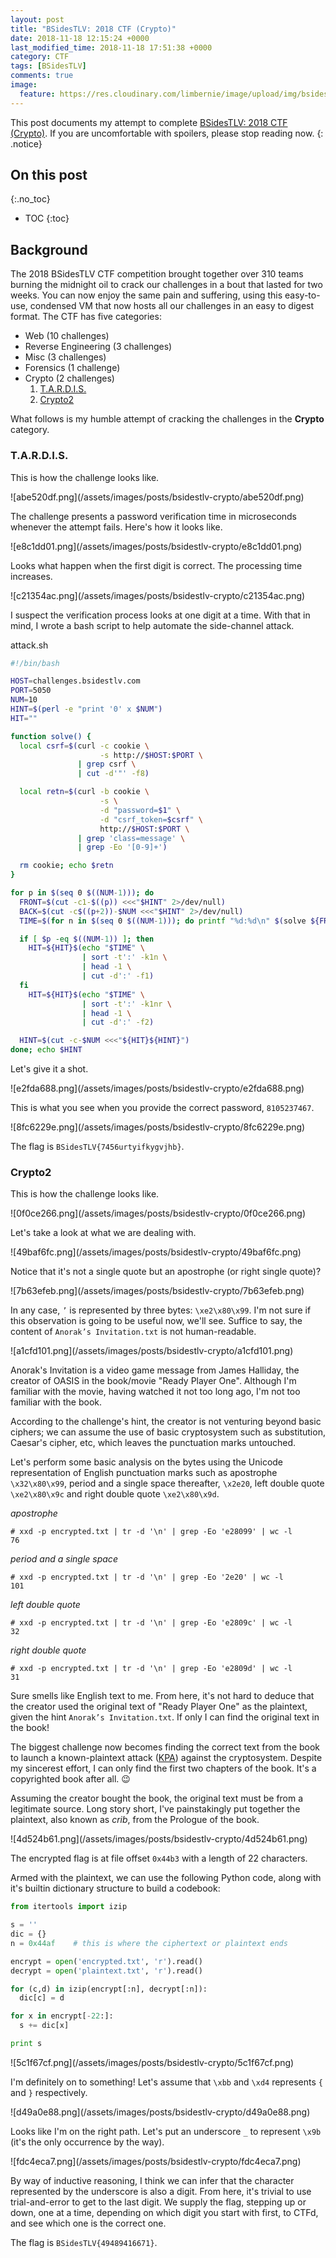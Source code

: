 ```yaml
---
layout: post
title: "BSidesTLV: 2018 CTF (Crypto)"
date: 2018-11-18 12:15:24 +0000
last_modified_time: 2018-11-18 17:51:38 +0000
category: CTF
tags: [BSidesTLV]
comments: true
image:
  feature: https://res.cloudinary.com/limbernie/image/upload/img/bsidestlv.jpg
---
```


This post documents my attempt to complete [BSidesTLV: 2018 CTF (Crypto)](https://www.vulnhub.com/entry/bsidestlv-2018-ctf,250/). If you are uncomfortable with spoilers, please stop reading now.
{: .notice}

<!--more-->

## On this post 
{:.no_toc} 

* TOC 
{:toc}

## Background

The 2018 BSidesTLV CTF competition brought together over 310 teams burning the midnight oil to crack our challenges in a bout that lasted for two weeks. You can now enjoy the same pain and suffering, using this easy-to-use, condensed VM that now hosts all our challenges in an easy to digest format. The CTF has five categories:

+ Web (10 challenges)
+ Reverse Engineering (3 challenges)
+ Misc (3 challenges)
+ Forensics (1 challenge)
+ Crypto (2 challenges)
  1. <a href="#{{ 'T.A.R.D.I.S.' | downcase | replace: ' ', '-' | replace: '.', '' }}">T.A.R.D.I.S.</a>
  2. <a href="#{{ 'Crypto2' | downcase | replace: ' ', '-'}}">Crypto2</a>

What follows is my humble attempt of cracking the challenges in the **Crypto** category.

### T.A.R.D.I.S.

This is how the challenge looks like.

<a class="image-popup">
![abe520df.png](/assets/images/posts/bsidestlv-crypto/abe520df.png)
</a>

The challenge presents a password verification time in microseconds whenever the attempt fails. Here's how it looks like.

<a class="image-popup">
![e8c1dd01.png](/assets/images/posts/bsidestlv-crypto/e8c1dd01.png)
</a>

Looks what happen when the first digit is correct. The processing time increases.

<a class="image-popup">
![c21354ac.png](/assets/images/posts/bsidestlv-crypto/c21354ac.png)
</a>

I suspect the verification process looks at one digit at a time. With that in mind, I wrote a bash script to help automate the side-channel attack.

<div class="filename"><span>attack.sh</span></div>

```bash
#!/bin/bash

HOST=challenges.bsidestlv.com
PORT=5050
NUM=10
HINT=$(perl -e "print '0' x $NUM")
HIT=""

function solve() {
  local csrf=$(curl -c cookie \
                    -s http://$HOST:$PORT \
               | grep csrf \
               | cut -d'"' -f8)

  local retn=$(curl -b cookie \
                    -s \
                    -d "password=$1" \
                    -d "csrf_token=$csrf" \
                    http://$HOST:$PORT \
               | grep 'class=message' \
               | grep -Eo '[0-9]+')

  rm cookie; echo $retn
}

for p in $(seq 0 $((NUM-1))); do
  FRONT=$(cut -c1-$((p)) <<<"$HINT" 2>/dev/null)
  BACK=$(cut -c$((p+2))-$NUM <<<"$HINT" 2>/dev/null)
  TIME=$(for n in $(seq 0 $((NUM-1))); do printf "%d:%d\n" $(solve ${FRONT}${n}${BACK}) $n; done)

  if [ $p -eq $((NUM-1)) ]; then
    HIT=${HIT}$(echo "$TIME" \
                | sort -t':' -k1n \
                | head -1 \
                | cut -d':' -f1)
  fi
    HIT=${HIT}$(echo "$TIME" \
                | sort -t':' -k1nr \
                | head -1 \
                | cut -d':' -f2)

  HINT=$(cut -c-$NUM <<<"${HIT}${HINT}")
done; echo $HINT
```

Let's give it a shot.

<a class="image-popup">
![e2fda688.png](/assets/images/posts/bsidestlv-crypto/e2fda688.png)
</a>

This is what you see when you provide the correct password, `8105237467`.

<a class="image-popup">
![8fc6229e.png](/assets/images/posts/bsidestlv-crypto/8fc6229e.png)
</a>

The flag is `BSidesTLV{7456urtyifkygvjhb}`.

### Crypto2

This is how the challenge looks like.

<a class="image-popup">
![0f0ce266.png](/assets/images/posts/bsidestlv-crypto/0f0ce266.png)
</a>

Let's take a look at what we are dealing with.

<a class="image-popup">
![49baf6fc.png](/assets/images/posts/bsidestlv-crypto/49baf6fc.png)
</a>

Notice that it's not a single quote but an apostrophe (or right single quote)?

<a class="image-popup">
![7b63efeb.png](/assets/images/posts/bsidestlv-crypto/7b63efeb.png)
</a>

In any case, `’` is represented by three bytes: `\xe2\x80\x99`. I'm not sure if this observation is going to be useful now, we'll see. Suffice to say, the content of `Anorak’s Invitation.txt` is not human-readable.

<a class="image-popup">
![a1cfd101.png](/assets/images/posts/bsidestlv-crypto/a1cfd101.png)
</a>

Anorak's Invitation is a video game message from James Halliday, the creator of OASIS in the book/movie "Ready Player One". Although I'm familiar with the movie, having watched it not too long ago, I'm not too familiar with the book.

According to the challenge's hint, the creator is not venturing beyond basic ciphers; we can assume the use of basic cryptosystem such as substitution, Caesar's cipher, etc, which leaves the punctuation marks untouched.

Let's perform some basic analysis on the bytes using the Unicode representation of English punctuation marks such as apostrophe `\x32\x80\x99`, period and a single space thereafter, `\x2e20`, left double quote `\xe2\x80\x9c` and right double quote `\xe2\x80\x9d`.

_apostrophe_

```
# xxd -p encrypted.txt | tr -d '\n' | grep -Eo 'e28099' | wc -l
76
```

_period and a single space_

```
# xxd -p encrypted.txt | tr -d '\n' | grep -Eo '2e20' | wc -l
101
```

_left double quote_

```
# xxd -p encrypted.txt | tr -d '\n' | grep -Eo 'e2809c' | wc -l
32
```
_right double quote_

```
# xxd -p encrypted.txt | tr -d '\n' | grep -Eo 'e2809d' | wc -l
31
```

Sure smells like English text to me. From here, it's not hard to deduce that the creator used the original text of "Ready Player One" as the plaintext, given the hint `Anorak’s Invitation.txt`. If only I can find the original text in the book!

The biggest challenge now becomes finding the correct text from the book to launch a known-plaintext attack ([KPA](https://en.wikipedia.org/wiki/Known-plaintext_attack)) against the cryptosystem. Despite my sincerest effort, I can only find the first two chapters of the book. It's a copyrighted book after all. :wink:

Assuming the creator bought the book, the original text must be from a legitimate source. Long story short, I've painstakingly put together the plaintext, also known as _crib_, from the Prologue of the book.

<a class="image-popup">
![4d524b61.png](/assets/images/posts/bsidestlv-crypto/4d524b61.png)
</a>

The encrypted flag is at file offset `0x44b3` with a length of 22 characters.

Armed with the plaintext, we can use the following Python code, along with it's builtin dictionary structure to build a codebook:

```py
from itertools import izip

s = ''
dic = {}
n = 0x44af    # this is where the ciphertext or plaintext ends

encrypt = open('encrypted.txt', 'r').read()
decrypt = open('plaintext.txt', 'r').read()

for (c,d) in izip(encrypt[:n], decrypt[:n]):
  dic[c] = d

for x in encrypt[-22:]:
  s += dic[x]

print s
```

<a class="image-popup">
![5c1f67cf.png](/assets/images/posts/bsidestlv-crypto/5c1f67cf.png)
</a>

I'm definitely on to something! Let's assume that `\xbb` and `\xd4` represents `{` and `}` respectively.

<a class="image-popup">
![d49a0e88.png](/assets/images/posts/bsidestlv-crypto/d49a0e88.png)
</a>

Looks like I'm on the right path. Let's put an underscore `_` to represent `\x9b` (it's the only occurrence by the way).

<a class="image-popup">
![fdc4eca7.png](/assets/images/posts/bsidestlv-crypto/fdc4eca7.png)
</a>

By way of inductive reasoning, I think we can infer that the character represented by the underscore is also a digit. From here, it's trivial to use trial-and-error to get to the last digit. We supply the flag, stepping up or down, one at a time, depending on which digit you start with first, to CTFd, and see which one is the correct one.

The flag is `BSidesTLV{49489416671}`.
